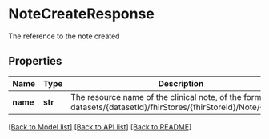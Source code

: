 # NoteCreateResponse

The reference to the note created
## Properties
Name | Type | Description | Notes
------------ | ------------- | ------------- | -------------
**name** | **str** | The resource name of the clinical note, of the form datasets/{datasetId}/fhirStores/{fhirStoreId}/Note/{NoteId} | [optional] 

[[Back to Model list]](../README.md#documentation-for-models) [[Back to API list]](../README.md#documentation-for-api-endpoints) [[Back to README]](../README.md)


